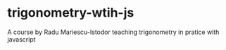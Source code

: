 # trigonometry-wtih-js
 A course by Radu Mariescu-Istodor teaching trigonometry in pratice with javascript
